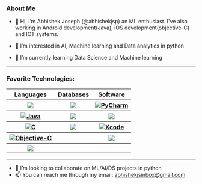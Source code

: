 
<h3>About Me</h3>

- 👋 Hi, I’m Abhishek Joseph (@abhishekjsp) an ML enthusiast. I've also working in Android development(Java), iOS development(objective-C) and IOT systems. 

- 👀 I’m interested in AI, Machine learning and Data analytics in  python

- 🌱 I’m currently learning Data Science and Machine learning

---

<h3>Favorite Technologies:</h3>
<table>
  <tr>
    <th>Languages</th>
    <th>Databases</th>
    <th>Software</th>
  </tr>
  <tr>
    <th><a href="https://www.python.org"><img src="https://img.shields.io/badge/-Python 3-313131?style=flat-square&labelColor=313131&logo=python&logoColor=white&color=313131"></img></a></th>
    <th><a href="https://firebase.google.com/products/realtime-database/"><img src="https://img.shields.io/badge/-Realtime DB-313131?style=flat-square&labelColor=313131&logo=firebase&logoColor=white&color=313131"></img></a></th>
    <th><a href="https://www.jetbrains.com/pycharm/"><img alt="PyCharm" src="https://img.shields.io/badge/PyCharm-000000.svg?style=flat-square&labelColor=313131&logo=PyCharm&logoColor=white&color=313131"/></a></th>
  </tr>

  <tr>
    <th><a href="https://www.java.com/en/"><img alt="Java" src="https://img.shields.io/badge/Java-%23ED8B00.svg?style=flat-square&labelColor=313131&logo=java&logoColor=white&color=313131"/></a></th>
    <th><a href="https://www.ibm.com/in-en/cloud/cloudant"><img src="https://img.shields.io/badge/-Cloudant-313131?style=flat-square&labelColor=313131&logo=ibm&logoColor=white&color=313131"></img></a></th>
    <th><a href="https://developer.android.com/studio"><img src="https://img.shields.io/badge/-Android Studio-313131?style=flat-square&labelColor=313131&logo=android&logoColor=white&color=313131"></img></a></th>
  </tr>
  
  <tr>
    <th><a href="https://en.wikipedia.org/wiki/C_(programming_language)"><img alt="C" src="https://img.shields.io/badge/c-%2300599C.svg?style=flat-square&labelColor=313131&logo=c&logoColor=white&color=313131"/></img></a></th>
    <th><a href="https://cloud.ibm.com/catalog/services/cloud-object-storage"><img src="https://img.shields.io/badge/-Object storage-313131?style=flat-square&labelColor=313131&logo=ibm&logoColor=white&color=313131"></img></a></th>
    <th><a href="https://developer.apple.com/xcode/"><img alt="Xcode" src="https://img.shields.io/badge/Xcode-007ACC?style=flat-square&labelColor=313131&logo=Xcode&logoColor=white&color=313131"/></a></th>
  </tr>
 
  <tr>
    <th><a href="https://en.wikipedia.org/wiki/Objective-C"><img alt="Objective-C" src="https://img.shields.io/badge/-Objective--C-%2300599C.svg?style=flat-square&labelColor=313131&logo=apple&logoColor=white&color=313131"/></a></th>
    <th/>
    <th><a href="https://www.blender.org"><img src="https://img.shields.io/badge/-Blender-313131?style=flat-square&labelColor=313131&logo=blender&logoColor=white&color=313131"></img></a></th>
  </tr>
 
  <tr>
    <th><a href="http://www.cplusplus.org"><img src="https://img.shields.io/badge/-C++-313131?style=flat-square&labelColor=313131&logo=c%2B%2B&logoColor=white&color=313131"></img></a></th>
    <th/>
    <th/>
  </tr>
  
</table>

---

- 💞️ I’m looking to collaborate on ML/AI/DS projects in python
- 📫 You can reach me through my email: abhishekjsinbox@gmail.com

<!---
abhishekjsp/abhishekjsp is a ✨ special ✨ repository because its `README.md` (this file) appears on your GitHub profile.
You can click the Preview link to take a look at your changes.
--->
